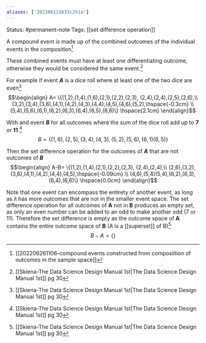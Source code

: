 ```yaml
---
aliases: ['202206111633c2h1a']
---
```

Status: #permanent-note 
Tags: [[set difference operation]]

A compound event is made up of the  combined outcomes of the individual events in the composition[^1]

These combined events must have at least one differentiating outcome, otherwise they would be considered the same event.[^2] 

For example if event ***A*** is a dice roll where at least one of the two dice are even[^2]
$$\begin{align}
A= 
\{(1,2),(1,4),(1,6),(2,1),(2,2),(2,3), (2,4),(2,4),(2,5),(2,6),\\
(3,2),(3,4),(3,6),(4,1),(4,2),(4,3),(4,4),(4,5),(4,6),(5,2),\hspace{-0.3cm}
\\ 
(5,4),(5,6),(6,1),(6,2),(6,3),(6,4),(6,5),(6,6)\} \hspace{2.1cm}
\end{align}$$

With and event ***B*** for all outcomes where the sum of the dice roll add up to **7** or **11**  [^2]
$$B=\{(1,6),(2,5),(3,4),(4,3),(5,2),(5,6),(6,1)(6,5) \}$$

Then the set difference operation for the outcomes of ***A*** that are not outcomes of ***B***
$$\begin{align}
A-B= 
\{(1,2),(1,4),(2,1),(2,2),(2,3), (2,4),(2,4),\\
(2,6),(3,2),(3,6),(4,1),(4,2),(4,4),(4,5),\hspace{-0.09cm}
\\ 
(4,6),(5,4)(5,4),(6,2),(6,3),(6,4),(6,6)\} \hspace{0.0cm}
\end{align}$$

Note that one event can encompass the entirety of another event, as long as it has more outcomes that are not in the smaller event space. The set difference operation for all outcomes of **A** not in **B** produces an empty set, as only an even number can be added to an odd to make another odd (7 or 11). Therefore the set difference is empty as the outcome space of **A** contains the entire outcome space of **B** (A is a [[superset]] of B)[^2]
$$B-A=\{\}$$


[^1]: [[202206261106-compound events constructed from composiition of outcomes in the sample space]]
[^2]: [[Skiena-The Data Science  Design Manual 1st|The Data Science Design Manual 1st]] pg 30